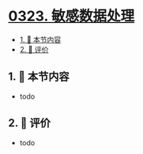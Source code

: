 # [0323. 敏感数据处理](https://github.com/tnotesjs/TNotes.react/tree/main/notes/0323.%20%E6%95%8F%E6%84%9F%E6%95%B0%E6%8D%AE%E5%A4%84%E7%90%86)

<!-- region:toc -->

- [1. 🎯 本节内容](#1--本节内容)
- [2. 🫧 评价](#2--评价)

<!-- endregion:toc -->

## 1. 🎯 本节内容

- todo

## 2. 🫧 评价

- todo
